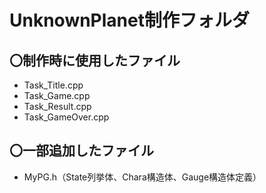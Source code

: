 # UnknownPlanet制作フォルダ
## 〇制作時に使用したファイル
- Task_Title.cpp
- Task_Game.cpp
- Task_Result.cpp
- Task_GameOver.cpp
	
## 〇一部追加したファイル
- MyPG.h（State列挙体、Chara構造体、Gauge構造体定義）
